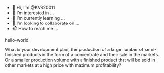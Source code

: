 - 👋 Hi, I’m @KVS20011
- 👀 I’m interested in ...
- 🌱 I’m currently learning ...
- 💞️ I’m looking to collaborate on ...
- 📫 How to reach me ...

<!---
KVS20011/KVS20011 is a ✨ special ✨ repository because its `README.md` (this file) appears on your GitHub profile.
You can click the Preview link to take a look at your changes.
---> hello-world

What is your development plan, the production of a large number of semi-finished products in the form of a concentrate and their sale in the markets. Or a smaller production volume with a finished product that will be sold in other markets at a high price with maximum profitability?
